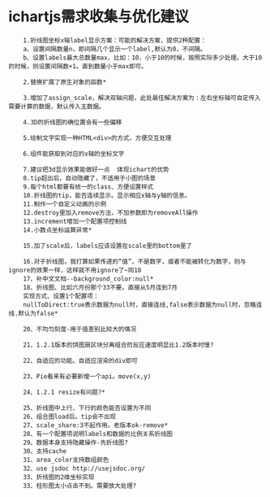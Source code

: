 ichartjs需求收集与优化建议
===========================================================================
        1.折线图坐标x轴label显示方案：可能的解决方案，提供2种配置：
        a、设置间隔数量n，即间隔几个显示一个label,默认为0，不间隔。
        b、设置labels最大总数量max，比如：10，小于10的时候，按照实际多少处理。大于10的时候，则设置间隔数+1。直到数量小于max即可。

        2.替换扩展了原生对象的函数*

        3.增加了assign_scale，解决双轴问题，此处最佳解决方案为：左右坐标轴可自定传入需要计算的数据，默认传入主数据。

        4.3D的折线图的确位置会有一些偏移

        5.绘制文字实现一种HTML<div>的方式，方便交互处理

        6.组件能获取到对应的x轴的坐标文字

        7.建议把3d显示效果能做好一点  体现ichart的优势
        8.tip超出后，自动隐藏了，不适用于小图的场景
        9.每个html都要有统一的class、方便设置样式
        10.折线图的tip，能否连续显示。显示相应x轴与y轴的信息。
        11.制作一个自定义动画的示例
        12.destroy里加入remove方法，不加参数即为removeAll操作
        13.increment增加一个配置项控制线
        14.小数点坐标运算异常*

        15.加了scale后，labels应该设置在scale里的bottom里了

        16.对于折线图，我打算如果传递的“值”，不是数字，或者不能被转化为数字，则与ignore的效果一样，这样就不用ignore了~同18
        17、补中文文档--background_color:null*
        18、折线图、比如六月份那个33不要。直接从5月连到7月
        实现方式、设置1个配置项：
        nullToDirect:true表示数据为null时，直接连线,false表示数据为null时，忽略连线.默认为false*

        20、不均匀刻度-用于值差别比较大的情况

        21、1.2.1版本的饼图扇区块分离组合的反应速度明显比1.2版本时慢?

        22、自适应的功能。自适应渲染的div即可

        23、Pie看来有必要新增一个api。move(x,y)

        24、1.2.1 resize有问题?*

        25、折线图中上行、下行的颜色能否设置为不同
        26、组合图load后。tip会不出现
        27、scale_share:3不起作用。老版本ok-remove*
        28、有一个配置项说明labels和数据的比例关系折线图
        29、数据本身支持隐藏操作-先折线图?
        30、支持cache
        31、area_color支持数组颜色
        32、use jsdoc http://usejsdoc.org/
        33、折线图的2维坐标实现
        33、柱形图太小点击不到。需要放大处理?